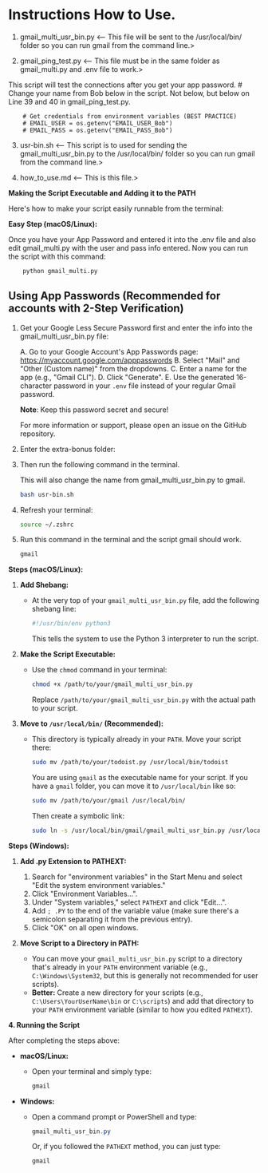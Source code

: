 # Instructions How to Use.

1. gmail_multi_usr_bin.py   <-- This file will be sent to the /usr/local/bin/ folder so you can run gmail from the command line.>

2. gmail_ping_test.py       <-- This file must be in the same folder as gmail_multi.py and .env file to work.>  

This script will test the connections after you get your app password. # Change your name from Bob below in the script. Not below, but below on Line 39 and 40 in gmail_ping_test.py.

        # Get credentials from environment variables (BEST PRACTICE)
        # EMAIL_USER = os.getenv("EMAIL_USER_Bob")
        # EMAIL_PASS = os.getenv("EMAIL_PASS_Bob")

3. usr-bin.sh               <-- This script is to used for sending the gmail_multi_usr_bin.py to the /usr/local/bin/ folder so you can run gmail from the command line.>

4. how_to_use.md            <-- This is this file.>


**Making the Script Executable and Adding it to the PATH**

Here's how to make your script easily runnable from the terminal:

**Easy Step (macOS/Linux):**

Once you have your App Password and entered it into the .env file and also edit gmail_multi.py with the user and pass info entered. Now you can run the script with this command:

```bash
    python gmail_multi.py
```

## Using App Passwords (Recommended for accounts with 2-Step Verification)

1. Get your Google Less Secure Password first and enter the info into the gmail_multi_usr_bin.py file:

    A. Go to your Google Account's App Passwords page: https://myaccount.google.com/apppasswords
    B. Select "Mail" and "Other (Custom name)" from the dropdowns.
    C. Enter a name for the app (e.g., "Gmail CLI").
    D. Click "Generate".
    E. Use the generated 16-character password in your `.env` file instead of your regular Gmail password.

    **Note**: Keep this password secret and secure!

    For more information or support, please open an issue on the GitHub repository.

2. Enter the extra-bonus folder:
3. Then run the following command in the terminal. 

    This will also change the name from gmail_multi_usr_bin.py to gmail.

    ```bash
    bash usr-bin.sh
    ```
3. Refresh your terminal:

    ```bash
    source ~/.zshrc
    ```
4. Run this command in the terminal and the script gmail should work. 

    ```bash
    gmail
    ```

**Steps (macOS/Linux):**

1.  **Add Shebang:**

    *   At the very top of your `gmail_multi_usr_bin.py` file, add the following shebang line:

        ```bash
        #!/usr/bin/env python3
        ```

        This tells the system to use the Python 3 interpreter to run the script.

2.  **Make the Script Executable:**

    *   Use the `chmod` command in your terminal:

        ```bash
        chmod +x /path/to/your/gmail_multi_usr_bin.py
        ```

        Replace `/path/to/your/gmail_multi_usr_bin.py` with the actual path to your script.

3.  **Move to `/usr/local/bin/` (Recommended):**

    *   This directory is typically already in your `PATH`. Move your script there:

        ```bash
        sudo mv /path/to/your/todoist.py /usr/local/bin/todoist
        ```
        You are using `gmail` as the executable name for your script.
        If you have a `gmail` folder, you can move it to `/usr/local/bin` like so:

        ```bash
        sudo mv /path/to/your/gmail /usr/local/bin/
        ```
        Then create a symbolic link:
        ```bash
        sudo ln -s /usr/local/bin/gmail/gmail_multi_usr_bin.py /usr/local/bin/gmail
        ```

**Steps (Windows):**

1.  **Add .py Extension to PATHEXT:**

    1.  Search for "environment variables" in the Start Menu and select "Edit the system environment variables."
    2.  Click "Environment Variables...".
    3.  Under "System variables," select `PATHEXT` and click "Edit...".
    4.  Add `; .PY` to the end of the variable value (make sure there's a semicolon separating it from the previous entry).
    5.  Click "OK" on all open windows.

2.  **Move Script to a Directory in PATH:**

    *   You can move your `gmail_multi_usr_bin.py` script to a directory that's already in your `PATH` environment variable (e.g., `C:\Windows\System32`, but this is generally not recommended for user scripts).
    *   **Better:** Create a new directory for your scripts (e.g., `C:\Users\YourUserName\bin` or `C:\scripts`) and add that directory to your `PATH` environment variable (similar to how you edited `PATHEXT`).

**4. Running the Script**

After completing the steps above:

*   **macOS/Linux:**

    *   Open your terminal and simply type:

        ```bash
        gmail
        ```

*   **Windows:**

    *   Open a command prompt or PowerShell and type:

        ```powershell
        gmail_multi_usr_bin.py
        ```

        Or, if you followed the `PATHEXT` method, you can just type:

        ```bash
        gmail
        ```
